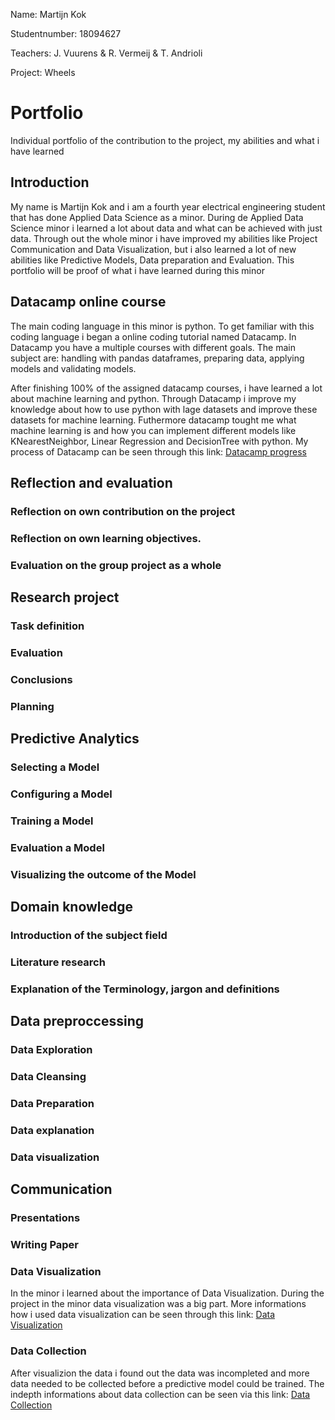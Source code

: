 Name: Martijn Kok

Studentnumber: 18094627

Teachers: J. Vuurens &  R. Vermeij & T. Andrioli

Project: Wheels

# Portfolio
Individual portfolio of the contribution to the project, my abilities and what i have learned

## Introduction
My name is Martijn Kok and i am a fourth year electrical engineering student that has done Applied Data Science as a minor. During de Applied Data Science minor i learned a lot about data and what can be achieved with just data. Through out the whole minor i have improved my abilities like Project Communication and Data Visualization, but i also learned a lot of new abilities like Predictive Models, Data preparation and Evaluation. This portfolio will be proof of what i have learned during this minor


## Datacamp online course
The main coding language in this minor is python. To get familiar with this coding language i began a online coding tutorial named Datacamp. In Datacamp you have a multiple courses with different goals. The main subject are: handling with pandas dataframes, preparing data, applying models and validating models. 

After finishing 100% of the assigned datacamp courses, i have learned a lot about machine learning and python. Through Datacamp i improve my knowledge about how to use python with lage datasets and improve these datasets for machine learning. Futhermore datacamp tought me what machine learning is and how you can implement different models like KNearestNeighbor, Linear Regression and DecisionTree with python. 
My process of Datacamp can be seen through this link: [Datacamp progress](Datacamp/Assignments-DataCampLearn.pdf)



## Reflection and evaluation

### Reflection on own contribution on the project 
### Reflection on own learning objectives.
### Evaluation on the group project as a whole



## Research project

### Task definition

### Evaluation

### Conclusions

### Planning



## Predictive Analytics

### Selecting a Model

### Configuring a Model

### Training a Model

### Evaluation a Model

### Visualizing the outcome of the Model



## Domain knowledge

### Introduction of the subject field

### Literature research

### Explanation of the Terminology, jargon and definitions



## Data preproccessing 

### Data Exploration

### Data Cleansing

### Data Preparation

### Data explanation

### Data visualization



## Communication

### Presentations

### Writing Paper

### Data Visualization
In the minor i learned about the importance of Data Visualization. During the project in the minor data visualization was a big part. More informations how i used data visualization can be seen through this link: [Data Visualization](Data_Visualization/)

### Data Collection
After visualizion the data i found out the data was incompleted and more data needed to be collected before a predictive model could be trained. The indepth informations about data collection can be seen via this link: [Data Collection](Data_Collection/)
